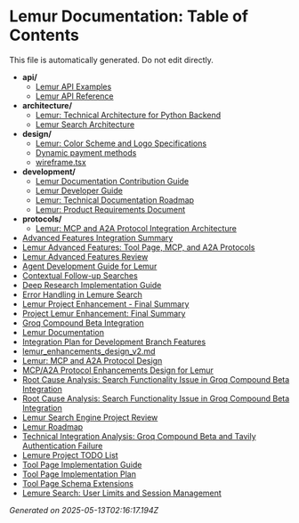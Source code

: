 # Lemur Documentation: Table of Contents

This file is automatically generated. Do not edit directly.

- **api/**
  - [Lemur API Examples](api/examples.md)
  - [Lemur API Reference](api/reference.md)
- **architecture/**
  - [Lemur: Technical Architecture for Python Backend](architecture/backend-architecture.md)
  - [Lemur Search Architecture](architecture/search-architecture.md)
- **design/**
  - [Lemur: Color Scheme and Logo Specifications](design/color-scheme.md)
  - [Dynamic payment methods](design/stripe.txt)
  - [wireframe.tsx](design/wireframe.tsx)
- **development/**
  - [Lemur Documentation Contribution Guide](development/contribution-guide.md)
  - [Lemur Developer Guide](development/developer-guide.md)
  - [Lemur: Technical Documentation Roadmap](development/document-list.md)
  - [Lemur: Product Requirements Document](development/product-requirements.md)
- **protocols/**
  - [Lemur: MCP and A2A Protocol Integration Architecture](protocols/mcp-a2a-integration.md)
- [Advanced Features Integration Summary](advanced_features_integration_summary.md)
- [Lemur Advanced Features: Tool Page, MCP, and A2A Protocols](advanced_features_proposal.md)
- [Lemur Advanced Features Review](advanced_features_review.md)
- [Agent Development Guide for Lemur](agent_development_guide.md)
- [Contextual Follow-up Searches](contextual-follow-up.md)
- [Deep Research Implementation Guide](deepresearch.md)
- [Error Handling in Lemure Search](error-handling.md)
- [Lemur Project Enhancement - Final Summary](final_summary_lemur_project.md)
- [Project Lemur Enhancement: Final Summary](final_summary.md)
- [Groq Compound Beta Integration](groq-compound-beta.md)
- [Lemur Documentation](index.md)
- [Integration Plan for Development Branch Features](integration_plan.md)
- [lemur_enhancements_design_v2.md](lemur_enhancements_design_v2.md)
- [Lemur: MCP and A2A Protocol Design](mcp_a2a_protocol_design.md)
- [MCP/A2A Protocol Enhancements Design for Lemur](mcp_a2a_protocol_enhancements_design.md)
- [Root Cause Analysis: Search Functionality Issue in Groq Compound Beta Integration](Pasted--Root-Cause-Analysis-Search-Functionality-Issue-in-Groq-Compound-Beta-Integration-After-analyzing-1746527735247.txt)
- [Root Cause Analysis: Search Functionality Issue in Groq Compound Beta Integration](Pasted--Root-Cause-Analysis-Search-Functionality-Issue-in-Groq-Compound-Beta-Integration-Critical-Iss-1746528231192.txt)
- [Lemur Search Engine Project Review](review.txt)
- [Lemur Roadmap](roadmap.md)
- [Technical Integration Analysis: Groq Compound Beta and Tavily Authentication Failure](techassessment.txt)
- [Lemure Project TODO List](TODO.md)
- [Tool Page Implementation Guide](tool_page_implementation_guide.md)
- [Tool Page Implementation Plan](tool_page_implementation_plan.md)
- [Tool Page Schema Extensions](tool_page_schema_extensions.md)
- [Lemure Search: User Limits and Session Management](user-limits.md)

*Generated on 2025-05-13T02:16:17.194Z*
